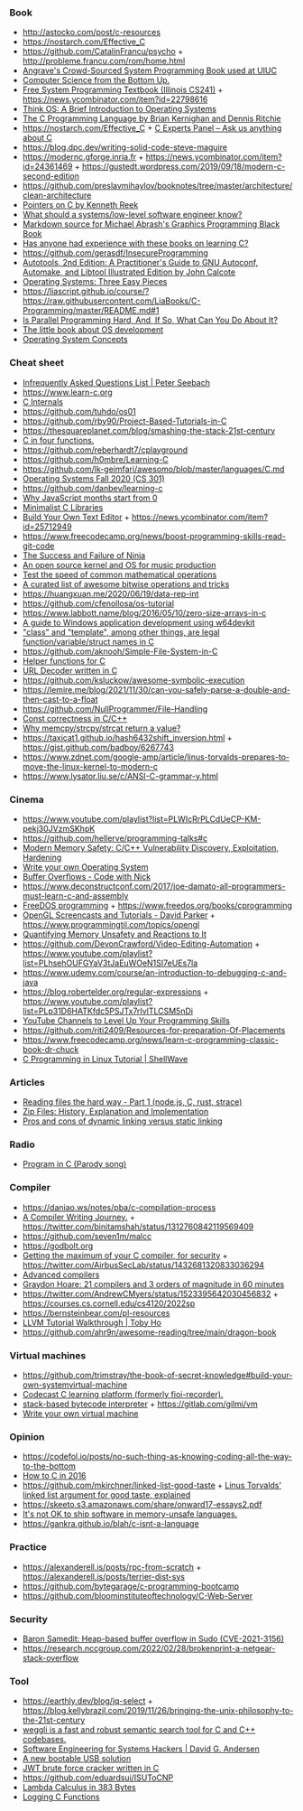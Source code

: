 ### Book

- http://astocko.com/post/c-resources
- https://nostarch.com/Effective_C
- https://github.com/CatalinFrancu/psycho + http://probleme.francu.com/rom/home.html
- [Angrave's Crowd-Sourced System Programming Book used at UIUC](https://github.com/angrave/SystemProgramming/wiki)
- [Computer Science from the Bottom Up.](https://www.bottomupcs.com/index.xhtml)
- [Free System Programming Textbook (Illinois CS241)](http://cs241.cs.illinois.edu/coursebook/index.html) + https://news.ycombinator.com/item?id=22798616
- [Think OS: A Brief Introduction to Operating Systems](https://greenteapress.com/wp/think-os)
- [The C Programming Language by Brian Kernighan and Dennis Ritchie](https://twitter.com/oznova_/status/1214971707863101440)
- https://nostarch.com/Effective_C + [C Experts Panel – Ask us anything about C](https://news.ycombinator.com/item?id=22865357)
- https://blog.dpc.dev/writing-solid-code-steve-maguire
- https://modernc.gforge.inria.fr + https://news.ycombinator.com/item?id=24361469 + https://gustedt.wordpress.com/2019/09/18/modern-c-second-edition
- https://github.com/preslavmihaylov/booknotes/tree/master/architecture/clean-architecture
- [Pointers on C by Kenneth Reek](https://twitter.com/EigenPuff/status/1376223216310444037)
- [What should a systems/low-level software engineer know?](https://news.ycombinator.com/item?id=18881649)
- [Markdown source for Michael Abrash's Graphics Programming Black Book](https://github.com/jagregory/abrash-black-book)
- [Has anyone had experience with these books on learning C?](https://twitter.com/alicegoldfuss/status/947330656089944064)
- https://github.com/gerasdf/InsecureProgramming
- [Autotools, 2nd Edition: A Practitioner's Guide to GNU Autoconf, Automake, and Libtool Illustrated Edition by John Calcote](https://www.amazon.com/Autotools-2nd-John-Calcote/dp/1593279728)
- [Operating Systems: Three Easy Pieces](https://github.com/remzi-arpacidusseau/ostep-code)
- https://liascript.github.io/course/?https://raw.githubusercontent.com/LiaBooks/C-Programming/master/README.md#1
- [Is Parallel Programming Hard, And, If So, What Can You Do About It?](https://paulmck.livejournal.com/66892.html)
- [The little book about OS development](https://github.com/littleosbook/littleosbook)
- [Operating System Concepts](https://codex.cs.yale.edu/avi/os-book/OS10/index.html)

### Cheat sheet

- [Infrequently Asked Questions List | Peter Seebach](https://www.seebs.net/faqs/c-iaq.html)
- https://www.learn-c.org
- [C Internals](https://www.avabodh.com/cin/cin.html)
- https://github.com/tuhdo/os01
- https://github.com/rby90/Project-Based-Tutorials-in-C
- https://thesquareplanet.com/blog/smashing-the-stack-21st-century
- [C in four functions.](https://github.com/rswier/c4)
- https://github.com/reberhardt7/cplayground
- https://github.com/h0mbre/Learning-C
- https://github.com/lk-geimfari/awesomo/blob/master/languages/C.md
- [Operating Systems Fall 2020 (CS 301)](https://nipunbatra.github.io/os2020)
- https://github.com/danbev/learning-c
- [Why JavaScript months start from 0](https://www.hillelwayne.com/post/always-more-history)
- [Minimalist C Libraries](https://nullprogram.com/blog/2018/06/10)
- [Build Your Own Text Editor](https://viewsourcecode.org/snaptoken/kilo) + https://news.ycombinator.com/item?id=25712949
- https://www.freecodecamp.org/news/boost-programming-skills-read-git-code
- [The Success and Failure of Ninja](http://neugierig.org/software/blog/2020/05/ninja.html)
- [An open source kernel and OS for music production](https://github.com/Morpheu5/tOfuS)
- [Test the speed of common mathematical operations](https://github.com/elgw/math_ops_speed)
- [A curated list of awesome bitwise operations and tricks](https://github.com/keon/awesome-bits)
- https://huangxuan.me/2020/06/19/data-rep-int
- https://github.com/cfenollosa/os-tutorial
- https://www.labbott.name/blog/2016/05/10/zero-size-arrays-in-c
- [A guide to Windows application development using w64devkit](https://nullprogram.com/blog/2021/03/11)
- ["class" and "template", among other things, are legal function/variable/struct names in C](https://twitter.com/azonenberg/status/1445172332054528002)
- https://github.com/aknooh/Simple-File-System-in-C
- [Helper functions for C](https://github.com/iosifache/CCookbook)
- [URL Decoder written in C](https://gist.github.com/darkain/23da34f00ebf3f1572322df3605be51f)
- https://github.com/ksluckow/awesome-symbolic-execution
- https://lemire.me/blog/2021/11/30/can-you-safely-parse-a-double-and-then-cast-to-a-float
- https://github.com/NullProgrammer/File-Handling
- [Const correctness in C/C++](https://yurichev.com/news/20211202_const)
- [Why memcpy/strcpy/strcat return a value?](https://yurichev.com/news/20211227_strcpy_etc)
- https://taxicat1.github.io/hash6432shift_inversion.html + https://gist.github.com/badboy/6267743
- https://www.zdnet.com/google-amp/article/linus-torvalds-prepares-to-move-the-linux-kernel-to-modern-c
- https://www.lysator.liu.se/c/ANSI-C-grammar-y.html

### Cinema

- https://www.youtube.com/playlist?list=PLWIcRrPLCdUeCP-KM-pekj30JVzmSKhpK
- https://github.com/hellerve/programming-talks#c
- [Modern Memory Safety: C/C++ Vulnerability Discovery, Exploitation, Hardening](https://github.com/struct/mms)
- [Write your own Operating System](https://www.youtube.com/playlist?list=PLHh55M_Kq4OApWScZyPl5HhgsTJS9MZ6M)
- [Buffer Overflows - Code with Nick ](https://www.youtube.com/playlist?list=PLLTI453cNzfn2_9Q9KXb9lbF233gvsQOJ)
- https://www.deconstructconf.com/2017/joe-damato-all-programmers-must-learn-c-and-assembly
- [FreeDOS programming](https://www.youtube.com/playlist?list=PLzuACU-W7Omo3VEnMKuM0IPupdOHFDzL3) + https://www.freedos.org/books/cprogramming
- [OpenGL Screencasts and Tutorials - David Parker](https://www.youtube.com/playlist?list=PL2330214740B33712) + https://www.programmingtil.com/topics/opengl
- [Quantifying Memory Unsafety and Reactions to It](https://www.usenix.org/conference/enigma2021/presentation/gaynor)
- https://github.com/DevonCrawford/Video-Editing-Automation + https://www.youtube.com/playlist?list=PLhsehOUFGYaV3tJaEuWOeN1SI7eUEs7la
- https://www.udemy.com/course/an-introduction-to-debugging-c-and-java
- https://blog.robertelder.org/regular-expressions + https://www.youtube.com/playlist?list=PLp31D6HATKfdc5PSJTx7rIvlTLCSM5nDi
- [YouTube Channels to Level Up Your Programming Skills](https://news.ycombinator.com/item?id=24589474)
- https://github.com/riti2409/Resources-for-preparation-Of-Placements
- https://www.freecodecamp.org/news/learn-c-programming-classic-book-dr-chuck
- [C Programming in Linux Tutorial | ShellWave](https://www.youtube.com/playlist?list=PLypxmOPCOkHXbJhUgjRaV2pD9MJkIArhg)

### Articles

- [Reading files the hard way - Part 1 (node.js, C, rust, strace)](https://fasterthanli.me/blog/2019/reading-files-the-hard-way/)
- [Zip Files: History, Explanation and Implementation](https://www.hanshq.net/zip.html)
- [Pros and cons of dynamic linking versus static linking](https://distrowatch.com/weekly.php?issue=20200810#qa)


### Radio

- [Program in C (Parody song)](https://fasterthanli.me/blog/2019/program-in-c)

### Compiler

- https://daniao.ws/notes/pba/c-compilation-process
- [A Compiler Writing Journey.](https://github.com/DoctorWkt/acwj) + https://twitter.com/binitamshah/status/1312760842119569409
- https://github.com/seven1m/malcc
- https://godbolt.org
- [Getting the maximum of your C compiler, for security](https://airbus-seclab.github.io/c-compiler-security) + https://twitter.com/AirbusSecLab/status/1432681320833036294
- [Advanced compilers](https://github.com/sampsyo/cs6120)
- [Graydon Hoare: 21 compilers and 3 orders of magnitude in 60 minutes](http://lambda-the-ultimate.org/node/5648)
- https://twitter.com/AndrewCMyers/status/1523395642030456832 + https://courses.cs.cornell.edu/cs4120/2022sp
- https://bernsteinbear.com/pl-resources
- [LLVM Tutorial Walkthrough | Toby Ho](https://www.youtube.com/playlist?list=PLSq9OFrD2Q3ChEc_ejnBcO5u9JeT0ufkg)
- https://github.com/ahr9n/awesome-reading/tree/main/dragon-book

### Virtual machines

- https://github.com/trimstray/the-book-of-secret-knowledge#build-your-own-systemvirtual-machine
- [Codecast C learning platform (formerly fioi-recorder).](https://github.com/France-ioi/codecast)
- [stack-based bytecode interpreter](https://www.youtube.com/playlist?list=PLhMOOgDOKD4JV2AgL1XzoYanY6RpGKbNa) + https://gitlab.com/gilmi/vm
- [Write your own virtual machine](https://github.com/justinmeiners/lc3-vm)

### Opinion

- https://codefol.io/posts/no-such-thing-as-knowing-coding-all-the-way-to-the-bottom
- [How to C in 2016](https://matt.sh/howto-c)
- https://github.com/mkirchner/linked-list-good-taste + [Linus Torvalds' linked list argument for good taste, explained](https://news.ycombinator.com/item?id=25326552)
- https://skeeto.s3.amazonaws.com/share/onward17-essays2.pdf
- [It's not OK to ship software in memory-unsafe languages.](https://twitter.com/tqbf/status/1354170650806657024)
- https://gankra.github.io/blah/c-isnt-a-language

### Practice

- https://alexanderell.is/posts/rpc-from-scratch + https://alexanderell.is/posts/terrier-dist-sys
- https://github.com/bytegarage/c-programming-bootcamp
- https://github.com/bloominstituteoftechnology/C-Web-Server

### Security

- [Baron Samedit: Heap-based buffer overflow in Sudo (CVE-2021-3156)](https://www.openwall.com/lists/oss-security/2021/01/26/3)
- https://research.nccgroup.com/2022/02/28/brokenprint-a-netgear-stack-overflow

### Tool

- https://earthly.dev/blog/jq-select + https://blog.kellybrazil.com/2019/11/26/bringing-the-unix-philosophy-to-the-21st-century
- [weggli is a fast and robust semantic search tool for C and C++ codebases.](https://github.com/googleprojectzero/weggli)
- [Software Engineering for Systems Hackers | David G. Andersen](http://www.cs.cmu.edu/~dga/systems-se.pdf)
- [A new bootable USB solution](https://github.com/ventoy/Ventoy)
- [JWT brute force cracker written in C](https://github.com/brendan-rius/c-jwt-cracker)
- https://github.com/eduardsui/ISUToCNP
- [Lambda Calculus in 383 Bytes](https://justine.lol/lambda)
- [Logging C Functions](https://justine.lol/ftrace)
